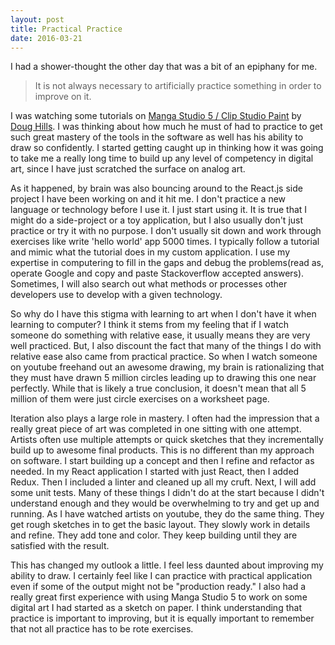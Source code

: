 ```yaml
---
layout: post
title: Practical Practice
date: 2016-03-21
---
```


I had a shower-thought the other day that was a bit of an epiphany for me.

>It is not always necessary to artificially practice something in order to improve on it.

I was watching some tutorials on [Manga Studio 5 / Clip Studio Paint](https://www.youtube.com/playlist?list=PL5B41CCA8F5AA00C4) by [Doug Hills](http://doughills.deviantart.com/). I was thinking about how much he must of had to practice to get such great mastery of the tools in the software as well has his ability to draw so confidently. I started getting caught up in thinking how it was going to take me a really long time to build up any level of competency in digital art, since I have just scratched the surface on analog art.

As it happened, by brain was also bouncing around to the React.js side project I have been working on and it hit me. I don't practice a new language or technology before I use it. I just start using it. It is true that I might do a side-project or a toy application, but I also usually don't just practice or try it with no purpose. I don't usually sit down and work through exercises like write 'hello world' app 5000 times. I typically follow a tutorial and mimic what the tutorial does in my custom application. I use my expertise in computering to fill in the gaps and debug the problems(read as, operate Google and copy and paste Stackoverflow accepted answers). Sometimes, I will also search out what methods or processes other developers use to develop with a given technology.

So why do I have this stigma with learning to art when I don't have it when learning to computer? I think it stems from my feeling that if I watch someone do something with relative ease, it usually means they are very well practiced. But, I also discount the fact that many of the things I do with relative ease also came from practical practice. So when I watch someone on youtube freehand out an awesome drawing, my brain is rationalizing that they must have drawn 5 million circles leading up to drawing this one near perfectly. While that is likely a true conclusion,  it doesn't mean that all 5 million of them were just circle exercises on a worksheet page.

Iteration also plays a large role in mastery. I often had the impression that a really great piece of art was completed in one sitting with one attempt. Artists often use multiple attempts or quick sketches that they incrementally build up to awesome final products. This is no different than my approach on software. I start building up a concept and then I refine and refactor as needed. In my React application I started with just React, then I added Redux. Then I included a linter and cleaned up all my cruft. Next, I will add some unit tests. Many of these things I didn't do at the start because I didn't understand enough and they would be overwhelming to try and get up and running. As I have watched artists on youtube, they do the same thing. They get rough sketches in to get the basic layout. They slowly work in details and refine. They add tone and color. They keep building until they are satisfied with the result.

This has changed my outlook a little. I feel less daunted about improving my ability to draw. I certainly feel like I can practice with practical application even if some of the output might not be "production ready." I also had a really great first experience with using Manga Studio 5 to work on some digital art I had started as a sketch on paper. I think understanding that practice is important to improving, but it is equally important to remember that not all practice has to be rote exercises.
